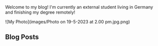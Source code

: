 Welcome to my blog! I'm currently an external student living in Germany and finishing my degree remotely!

![My Photo](images/Photo on 19-5-2023 at 2.00 pm.jpg.png)

## Blog Posts
